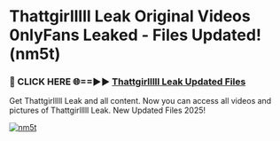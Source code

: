 # Thattgirlllll Leak Original Videos 0nlyFans Leaked - Files Updated! (nm5t)

<h3>🔴 CLICK HERE 🌐==►► <a href="https://tinyurl.com/2wckxsce" rel="nofollow">Thattgirlllll Leak Updated Files</a></h3>

Get Thattgirlllll Leak and all content. Now you can access all videos and pictures of Thattgirlllll Leak. New Updated Files 2025!

[![nm5t](https://i.imgur.com/AFduVYN.gif)](https://tinyurl.com/2wckxsce)
